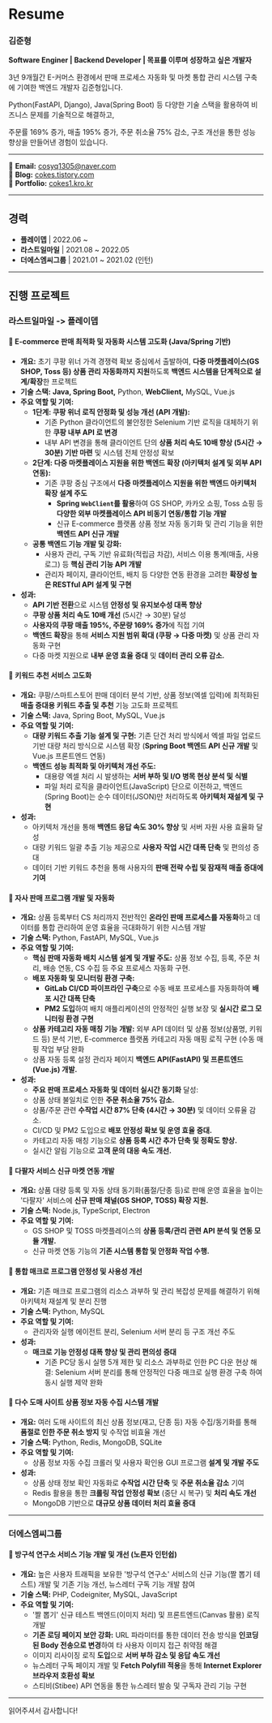 # Resume

### 김준형
**Software Enginer | Backend Developer | 목표를 이루며 성장하고 싶은 개발자**

3년 9개월간 E-커머스 환경에서 판매 프로세스 자동화 및 마켓 통합 관리 시스템 구축에 기여한 백엔드 개발자 김준형입니다.

Python(FastAPI, Django), Java(Spring Boot) 등 다양한 기술 스택을 활용하여 비즈니스 문제를 기술적으로 해결하고, 

주문률 169% 증가, 매출 195% 증가, 주문 취소율 75% 감소, 구조 개선을 통한 성능 향상을 만들어낸 경험이 있습니다.


---

📧 **Email:** cosyq1305@naver.com  
📖 **Blog:** [cokes.tistory.com](https://cokes.tistory.com)  
📖 **Portfolio:** [cokes1.kro.kr](https://cokes1.kro.kr/portfolio)

---

## 경력

- **플레이뎁** | 2022.06 ~ 
- **라스트일마일** | 2021.08 ~ 2022.05
- **더에스엠씨그룹** | 2021.01 ~ 2021.02 (인턴)
---

## 진행 프로젝트

### 라스트일마일 -> 플레이뎁

#### 📌 E-commerce 판매 최적화 및 자동화 시스템 고도화 (Java/Spring 기반)
- **개요:** 초기 쿠팡 위너 가격 경쟁력 확보 중심에서 출발하여, **다중 마켓플레이스(GS SHOP, Toss 등) 상품 관리 자동화까지 지원**하도록 **백엔드 시스템을 단계적으로 설계/확장**한 프로젝트
- **기술 스택:** **Java, Spring Boot,** Python, **WebClient,** MySQL, Vue.js
- **주요 역할 및 기여:**
  - **1단계: 쿠팡 위너 로직 안정화 및 성능 개선 (API 개발):**
    - 기존 Python 클라이언트의 불안정한 Selenium 기반 로직을 대체하기 위한 **쿠팡 내부 API 로 변경**
    - 내부 API 변경을 통해 클라이언트 단의 **상품 처리 속도 10배 향상 (5시간 → 30분) 기반 마련** 및 시스템 전체 안정성 확보
  - **2단계: 다중 마켓플레이스 지원을 위한 백엔드 확장 (아키텍처 설계 및 외부 API 연동):**
    - 기존 쿠팡 중심 구조에서 **다중 마켓플레이스 지원을 위한 백엔드 아키텍처 확장 설계 주도**
      - **Spring `WebClient`를 활용**하여 GS SHOP, 카카오 쇼핑, Toss 쇼핑 등 **다양한 외부 마켓플레이스 API 비동기 연동/통합 기능 개발**
      - 신규 E-commerce 플랫폼 상품 정보 자동 동기화 및 관리 기능을 위한 **백엔드 API 신규 개발**
  - **공통 백엔드 기능 개발 및 강화:**
    - 사용자 관리, 구독 기반 유료화(적립금 차감), 서비스 이용 통계(매출, 사용로그) 등 **핵심 관리 기능 API 개발**
    - 관리자 페이지, 클라이언트, 배치 등 다양한 연동 환경을 고려한 **확장성 높은 RESTful API 설계 및 구현**
- **성과:**
  - **API 기반 전환**으로 시스템 **안정성 및 유지보수성 대폭 향상**
  - **쿠팡 상품 처리 속도 10배 개선** (5시간 → 30분) 달성
  - **사용자의 쿠팡 매출 195%, 주문량 169% 증가**에 직접 기여
  - **백엔드 확장**을 통해 **서비스 지원 범위 확대 (쿠팡 → 다중 마켓)** 및 상품 관리 자동화 구현
  - 다중 마켓 지원으로 **내부 운영 효율 증대** 및 **데이터 관리 오류 감소.**


#### 📌 키워드 추천 서비스 고도화
- **개요:** 쿠팡/스마트스토어 판매 데이터 분석 기반, 상품 정보(엑셀 입력)에 최적화된 **매출 증대용 키워드 추출 및 추천** 기능 고도화 프로젝트
- **기술 스택:** Java, Spring Boot, MySQL, Vue.js
- **주요 역할 및 기여:**
  - **대량 키워드 추출 기능 설계 및 구현:** 기존 단건 처리 방식에서 엑셀 파일 업로드 기반 대량 처리 방식으로 시스템 확장 (**Spring Boot 백엔드 API 신규 개발** 및 Vue.js 프론트엔드 연동)
  - **백엔드 성능 최적화 및 아키텍처 개선 주도:**
    - 대용량 엑셀 처리 시 발생하는 **서버 부하 및 I/O 병목 현상 분석 및 식별**
    - 파일 처리 로직을 클라이언트(JavaScript) 단으로 이전하고, 백엔드(Spring Boot)는 순수 데이터(JSON)만 처리하도록 **아키텍처 재설계 및 구현**
- **성과:**
  - 아키텍처 개선을 통해 **백엔드 응답 속도 30% 향상** 및 서버 자원 사용 효율화 달성
  - 대량 키워드 일괄 추출 기능 제공으로 **사용자 작업 시간 대폭 단축** 및 편의성 증대
  - 데이터 기반 키워드 추천을 통해 사용자의 **판매 전략 수립 및 잠재적 매출 증대에 기여**


#### 📌 자사 판매 프로그램 개발 및 자동화
- **개요:** 상품 등록부터 CS 처리까지 전반적인 **온라인 판매 프로세스를 자동화**하고 데이터를 통합 관리하여 운영 효율을 극대화하기 위한 시스템 개발
- **기술 스택:** Python, FastAPI, MySQL, Vue.js
- **주요 역할 및 기여:**
  - **핵심 판매 자동화 배치 시스템 설계 및 개발 주도:** 상품 정보 수집, 등록, 주문 처리, 배송 연동, CS 수집 등 주요 프로세스 자동화 구현.
  - **배포 자동화 및 모니터링 환경 구축:**
    - **GitLab CI/CD 파이프라인 구축**으로 수동 배포 프로세스를 자동화하여 **배포 시간 대폭 단축**
    - **PM2 도입**하여 배치 애플리케이션의 안정적인 실행 보장 및 **실시간 로그 모니터링 환경 구현**
  - **상품 카테고리 자동 매칭 기능 개발:** 외부 API 데이터 및 상품 정보(상품명, 키워드 등) 분석 기반, E-commerce 플랫폼 카테고리 자동 매핑 로직 구현 (수동 매핑 작업 부담 완화
  - 상품 자동 등록 설정 관리자 페이지 **백엔드 API(FastAPI) 및 프론트엔드(Vue.js) 개발.**
- **성과:**
   - **주요 판매 프로세스 자동화 및 데이터 실시간 동기화** 달성:
    - 상품 상태 불일치로 인한 **주문 취소율 75% 감소.**
    - 상품/주문 관련 **수작업 시간 87% 단축 (4시간 → 30분)** 및 데이터 오류율 감소.
  - CI/CD 및 PM2 도입으로 **배포 안정성 확보 및 운영 효율 증대.**
  - 카테고리 자동 매칭 기능으로 **상품 등록 시간 추가 단축 및 정확도 향상.**
  - 실시간 알림 기능으로 **고객 문의 대응 속도 개선.**


#### 📌 다팔자 서비스 신규 마켓 연동 개발
- **개요:** 상품 대량 등록 및 자동 상태 동기화(품절/단종 등)로 판매 운영 효율을 높이는 '다팔자' 서비스에 **신규 판매 채널(GS SHOP, TOSS) 확장 지원.**
- **기술 스택:** Node.js, TypeScript, Electron
- **주요 역할 및 기여:**
  - GS SHOP 및 TOSS 마켓플레이스의 **상품 등록/관리 관련 API 분석 및 연동 모듈 개발.**
  - 신규 마켓 연동 기능의 **기존 시스템 통합 및 안정화 작업 수행.**


#### 📌 통합 매크로 프로그램 안정성 및 사용성 개선
- **개요:** 기존 매크로 프로그램의 리소스 과부하 및 관리 복잡성 문제를 해결하기 위해 아키텍처 재설계 및 분리 진행
- **기술 스택:** Python, MySQL
- **주요 역할 및 기여:**
  - 관리자와 실행 에이전트 분리, Selenium 서버 분리 등 구조 개선 주도
- **성과:**
  - **매크로 기능 안정성 대폭 향상 및 관리 편의성 증대**
      - 기존 PC당 동시 실행 5개 제한 및 리소스 과부하로 인한 PC 다운 현상 해결: Selenium 서버 분리를 통해 안정적인 다중 매크로 실행 환경 구축 하여 동시 실행 제약 완화


#### 📌 다수 도매 사이트 상품 정보 자동 수집 시스템 개발
- **개요:** 여러 도매 사이트의 최신 상품 정보(재고, 단종 등) 자동 수집/동기화를 통해 **품절로 인한 주문 취소 방지** 및 수작업 비효율 개선
- **기술 스택:** Python, Redis, MongoDB, SQLite
- **주요 역할 및 기여:**
  - 상품 정보 자동 수집 크롤러 및 사용자 확인용 GUI 프로그램 **설계 및 개발 주도**
- **성과:**
  - 상품 상태 정보 확인 자동화로 **수작업 시간 단축** 및 **주문 취소율 감소** 기여
  - Redis 활용을 통한 **크롤링 작업 안정성 확보** (중단 시 복구) 및 **처리 속도 개선**
  - MongoDB 기반으로 **대규모 상품 데이터 처리 효율 증대**
    
---

### 더에스엠씨그룹

#### 📌 방구석 연구소 서비스 기능 개발 및 개선 (노른자 인턴쉽)
- **개요:** 높은 사용자 트래픽을 보유한 '방구석 연구소' 서비스의 신규 기능(짤 뽑기 테스트) 개발 및 기존 기능 개선, 뉴스레터 구독 기능 개발 참여 
- **기술 스택:** PHP, Codeigniter, MySQL, JavaScript
- **주요 역할 및 기여:**
  - '짤 뽑기' 신규 테스트 백엔드(이미지 처리) 및 프론트엔드(Canvas 활용) 로직 개발
  - **기존 로딩 페이지 보안 강화:** URL 파라미터를 통한 데이터 전송 방식을 **인코딩된 Body 전송으로 변경**하여 타 사용자 이미지 접근 취약점 해결
  - 이미지 리사이징 로직 **도입**으로 **서버 부하 감소 및 응답 속도 개선**
  - 뉴스레터 구독 페이지 개발 및 **Fetch Polyfill 적용**을 통해 **Internet Explorer 브라우저 호환성 확보**
  - 스티비(Stibee) API 연동을 통한 뉴스레터 발송 및 구독자 관리 기능 구현

---
읽어주셔서 감사합니다! 

